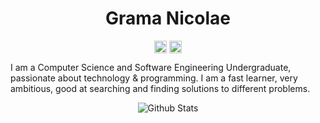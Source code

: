 <p align="center"> <h1 align="center"> Grama Nicolae </h1> </p>
<p align="center">
<a href="https://github.com/gramanicu" target="_blank"><img align="center" src="https://cdn.jsdelivr.net/npm/simple-icons@3.0.1/icons/github.svg" alt="Grama Nicolae" height="20" width="20" /></a>
<a href="https://www.linkedin.com/in/nicolae-grama-437181200/" target="_blank"><img align="center" src="https://cdn.jsdelivr.net/npm/simple-icons@3.0.1/icons/linkedin.svg" alt="Grama Nicolae" height="20" width="20" /></a>

I am a Computer Science and Software Engineering Undergraduate, passionate about technology & programming. I am a fast learner, very ambitious, good at searching and finding solutions to different problems.

<p align="center">
  <img src="https://github-readme-stats.vercel.app/api?username=gramanicu&count_private=true&show_icons=true&theme=radical" alt="Github Stats"/>
</p>
<!--
This doesn't actually reflect skills, but keep it for later
<p align="center">
  <img src="https://github-readme-stats.vercel.app/api/top-langs/?username=gramanicu&layout=compact&theme=radical" alt="Coding Stats"/>
</p>
-->

<!--
No repo to actually brag about here
[![Readme Card](https://github-readme-stats.vercel.app/api/pin/?username=gramanicu&repo=SmartPot&theme=radical)](https://github.com/gramanicu/SmartPot)
-->

